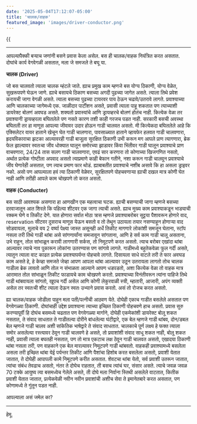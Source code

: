 ```yaml
---
date: '2025-05-04T17:12:07-05:00'
title: 'चालक/वाहक'
featured_image: 'images/driver-conductor.png'
---
```


{{<audio src="audio/driver-conductor.wav">}}
<!--more-->
---

आपल्यापैक्की बऱ्याच जणांनी बसने प्रवास केला असेल. बस ही चालक/वाहक नियंत्रित करत असतात. दोघांचे कार्य वेगवेगळी असतात, मला जे समजले ते बघू या.

**चालक (Driver)**

जो बस चालवतो त्याला चालक म्हंटले जाते. ह्याच प्रमुख काम म्हणजे बस योग्य ठिकाणी, योग्य वेळेत, सुखरूपपणे घेऊन जाणे. ह्याचे बसायचे ठिकाण बसच्या अगदी पुढच्या जागेत असते. त्याला तिथे प्रवेश करायची जागा वेगळी असते. त्याला बसच्या पुढच्या टायरवर पाय ठेऊन चढावे/उतरावे लागते. प्रवाश्याच्या आणि चालकाच्या जागेमध्ये एक. जाळीदार पार्टीशन असते, प्रवासी त्याला पाहू शकतात पण त्याच्याशी डायरेक्ट बोलणं अवघड असते. शक्यतो प्रवास्यांचे आणि ड्रायव्हरचे बोलणं होतंच नाही. कित्येक वेळा तर प्रवाश्यानी ड्रायव्हरला बघितलेले पण नसते कारण तशी काही गरजच पडत नाही. सरकारी बसची अवस्था बघितली तर हा माणूस आपल्या जीवावर उदार होऊन गाडी चालवत असतो. मी कित्येकदा बघितलेले आहे कि एक्सिलेटर वायर हाताने खेचून घेत गाडी चालणारा, पावसाळ्यात हाताने व्हायफेर हलवत गाडी चालवणारा, हृदयविकाराचा झटका आल्यावरही गाडी बाजूला सुरक्षित ठिकाणी उभी करून मग आपले प्राण त्यागणारा, ब्रेक फेल झाल्यावर स्वतःचा जीव धोक्यात घालून समोरच्या झाडावर किंवा भिंतीवर गाडी घालून प्रवाश्याचे प्राण वाचवणारा, 24/24 तास सलग गाडी चालवणारा, एवढं सार करणारा तो कोणाच्या खिजगणित नसतो, अर्थात प्रत्येक गोष्टीला अपवाद असतो त्याप्रमाणे काही बेफान गतीने, नशा करून गाडी चालवून प्रवाश्याचे जीव घेणारेही असतात, पण त्याच प्रमाण फार थोडं. ह्याबाबतीत प्रवाश्याचे नशीब असावे कि हा असला ड्राइवर नको. असो पण आपल्याला हवं त्या ठिकाणी वेळेवर, सुरक्षितपणे पोहचवणाऱ्या ह्याची दखल मात्र कोणी घेत नाही आणि तरीही आपले काम चोखपणे तो करत असतो.

**वाहक (Conducter)**

बस साठी आवश्यक असणारा हा आणखीन एक महत्वाचा घटक. ह्याची बसण्याची जागा म्हणजे बसच्या दरवाजातून आत शिरले कि पहिल्या शीटवर एक जागा त्याची असते. ह्याच मुख्य काम प्रवाश्याकडून भाड्याची रक्कम घेणे व तिकीट देणे. यात होणारा सर्वात मोठा त्रास म्हणजे प्रवाश्याबरोबर सुट्टया पैशावरून होणारे वाद, reservation सीटवर दुसराच माणूस येऊन बसतो व तो तेथून उठायला तयार नसण्याहून होणाऱ्या वाद सोडवायला, मुलाचे वय 2 वर्ष्या पेक्ष्या जास्त असूनही अर्धे तिकीट मागणारे लोकांशी समजून घेताना, स्टॉप नसला तरी तिथे गाडी थांबा असे सांगणार्यांना समजावून सांगताना, आणि हे सर्व काम गाडी चालू असताना, उभे राहून, तोल सांभाळून करावी लागणारी सर्कस, तो निमूटपणे करत असतो. त्याच बरोबर एखांदा थांबा आल्यावर त्याचे नाव पुकारून लोकांना उतरण्यास पण सांगावे लागते. गाडीमध्ये बहुतेकवेळा फुल गर्दी असते, त्यातुन त्याला वाट काढत प्रत्येक प्रवाश्यापर्यन्त पोहचावे लागते. दिसायला साधे वाटले तरी ते फार अवघड काम असते हे, हे केव्हा समजते जेव्हा आपण आपला थांबा आल्यावर उठून उतरायला लागतो तोच चालक गाडीला ब्रेक लावतो आणि तोल न संभाळता आल्याने आपण धडपडतो, अशा कित्येक वेळा तो वाहक मात्र आरामात तोल सांभाळून तिकीट फाडायचे काम चोखपणे करतो. प्रवाश्याच्या विनंतीवरून त्यांना पाहिजे तिथे गाडी थांबवायला सांगतो, खूपच गर्दी असेल आणि कोणी लेकुरवाळी स्त्री, म्हातारी, आजारी, अपंग व्यक्ती असेल तर स्वतःची शीट त्याला देऊन स्वतः उभ्याने प्रवास करतो. असं तो रोजच करत असतो.

ह्या चालक/वाहक जोडीला पाहून मला पती/पत्नीची आठवण येते. दोघेही एकाच गाडीत बसलेले असतात पण वेगवेगळ्या ठिकाणी. दोघांचाही उद्देश प्रवाश्याना त्याच्या इच्छित ठिकाणी पोहचवणे हाच असतो. प्रवास सुरु करण्यापूर्वी हि दोघंच बसमध्ये चढतात पण वेगवेगळ्या मार्गाने, दोघेही एकमेकांशी डायरेक्ट बोलू शकत नसतात, ते संवाद साधतात ते गाडीतल्या दोरीने बांधलेल्या घंटीद्वारे, एक बेल म्हणजे गाडी थांबव, दोन/डबल बेल म्हणजे गाडी चालव अशी सांकेतिक भाषेद्वारे ते संवाद साधतात. चालकाचे पूर्ण लक्ष्य हे फक्त त्याला समोर असलेल्या रस्त्यावर ठेवून गाडी चालवणे हे असते, तो प्रवाशांशी संवाद साधू शकत नाही, बोलू शकत नाही, प्रवासी त्याला बघतही नसतात, पण तो मात्र एकटाच लक्ष ठेवून गाडी चालवत असतो, एखादया ठिकाणी थांबा नसला तरी, पण वाहकाने एक बेल मारल्यावर निमूटपणे गाडी थांबवतो. वाहकही प्रवाश्यामध्ये बसलेला असला तरी इच्छित थांबा येई पर्यन्तर तिकीट आणि पैशांचा हिशोब करत बसलेला असतो, प्रवाशी येतात जातात, ते दोघेही आपापली कामे निमूटपणे करीत असतात. शेवटचा थांबा येतो, सर्व प्रवाशी उतरून जातात, त्यांचा संबंध तेवढाच असतो, नंतर ते दोघेच राहतात, ती बसच त्यांचं घर, संसार असते. त्याचे जवळ जवळ 70 टक्के आयुष्य त्या बसमध्येच गेलेले असते, ती दोघे मला निर्वाना स्तिथी असलेले वाटतात, कितीक प्रवाशी येतात जातात, प्रत्येकवेळी नवीन नवीन प्रवाशांची अशीच सेवा ते इमानेतबारे करत असतात, पण कोणामध्ये ते गुंतून पडत नाही.

आपल्याला असं जमेल का?

---
हेमू.
